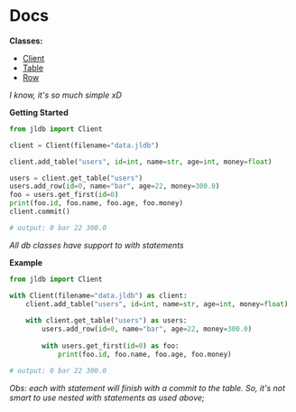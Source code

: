 # Docs

**Classes:**
- [Client](https://github.com/HidekiHrk/JLDB/blob/master/docs/client.md)
- [Table](https://github.com/HidekiHrk/JLDB/blob/master/docs/table.md)
- [Row](https://github.com/HidekiHrk/JLDB/blob/master/docs/row.md)

*I know, it's so much simple xD*

**Getting Started**
```python
from jldb import Client

client = Client(filename="data.jldb")

client.add_table("users", id=int, name=str, age=int, money=float)

users = client.get_table("users")
users.add_row(id=0, name="bar", age=22, money=300.0)
foo = users.get_first(id=0)
print(foo.id, foo.name, foo.age, foo.money)
client.commit()

# output: 0 bar 22 300.0
```

*All db classes have support to with statements*

**Example**
```python
from jldb import Client

with Client(filename="data.jldb") as client:
    client.add_table("users", id=int, name=str, age=int, money=float)
    
    with client.get_table("users") as users:
        users.add_row(id=0, name="bar", age=22, money=300.0)
        
        with users.get_first(id=0) as foo:
            print(foo.id, foo.name, foo.age, foo.money)

# output: 0 bar 22 300.0
```
*Obs: each with statement will finish with a commit to the table. So, it's not smart to use nested with statements as used above;*